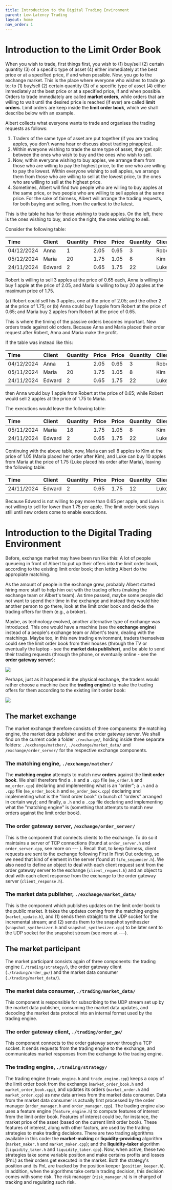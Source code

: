```yaml
---
title: Introduction to the Digital Trading Environment
parent: Low-Latency Trading
layout: home
nav_order: 1
---
```


# Introduction to the Limit Order Book
When you wish to trade, first things first, you wish to (1) buy/sell (2) certain quantity (3) of a specific type of asset (4) either immediately at the best price or at a specified price, if and when possible. Now, you go to the exchange market. This is the place where everyone who wishes to trade go to; to (1) buy/sell (2) certain quantity (3) of a specific type of asset (4) either immediately at the best price or at a specified price, if and when possible. Orders to trade immediately are called **market orders**, while orders that are willing to wait until the desired price is reached (if ever) are called **limit orders**. Limit orders are keep inside the **limit order book**, which we shall describe below with an example. 

Albert collects what everyone wants to trade and organises the trading requests as follows:
1. Traders of the same type of asset are put together (if you are trading apples, you don't wanna hear or discuss about trading pinapples).
2. Within everyone wishing to trade the same type of asset, they get split between the ones who wish to buy and the ones who wish to sell.
3. Now, within everyone wishing to buy apples, we arrange them from those who are willing to pay the highest price, to the one who are willing to pay the lowest. Within everyone wishing to sell apples, we arrange them from those who are willing to sell at the lowest price, to the ones who are willing to sell at the highest price.
4. Sometimes, Albert will find two people who are willing to buy apples at the same price, or two people who are willing to sell apples at the same price. For the sake of fairness, Albert will arrange the trading requests, for both buying and selling, from the earliest to the latest.

This is the table he has for those wishing to trade apples. On the left, there is the ones wishing to buy, and on the right, the ones wishing to sell. 

Consider the following table:  



|Time      |  Client | Quantity   | Price  | Price  | Quantity  | Client | Time     |
|:---------|:--------|:-----------|:-------|:-------|:----------|:-------|:---------|
|04/12/2024|  Anna   | 1          | 2.05   | 0.65   |  3        | Robert |22/11/2024|
|05/12/2024|  Maria  | 20         | 1.75   | 1.05   |  8        | Kim    |14/10/2024|
|24/11/2024|  Edward | 2          | 0.65   | 1.75   |  22       | Luke   |12/01/2025|


Robert is willing to sell 3 apples at the price of 0.65 each, Anna is willing to buy 1 apple at the price of 2.05, and Maria is willing to buy 20 apples at the maximum price of 1.75.

(a) Robert could sell his 3 apples, one at the price of 2.05; and the other 2 at the price of 1.75; or
(b) Anna could buy 1 apple from Robert at the price of 0.65; and Maria buy 2 apples from Robert at the price of 0.65.

This is where the timing of the passive orders becomes important. New orders trade against old orders. Because Anna and Maria placed their order request after Robert, Anna and Maria make the profit.

If the table was instead like this:


|Time      |  Client | Quantity   | Price  | Price  | Quantity  | Client | Time     |
|:---------|:--------|:-----------|:-------|:-------|:----------|:-------|:---------|
|04/12/2024|  Anna   | 1          | 2.05   | 0.65   |  3        | Robert |22/11/2024|
|05/11/2024|  Maria  | 20         | 1.75   | 1.05   |  8        | Kim    |14/10/2024|
|24/11/2024|  Edward | 2          | 0.65   | 1.75   |  22       | Luke   |12/01/2025|



then Anna would buy 1 apple from Robert at the price of 0.65; while Robert would sell 2 apples at the price of 1.75 to Maria.

The executions would leave the following table:



|Time      |  Client | Quantity   | Price  | Price  | Quantity  | Client | Time     |
|:---------|:--------|:-----------|:-------|:-------|:----------|:-------|:---------|
|05/11/2024|  Maria  | 18         | 1.75   | 1.05   |  8        | Kim    |14/10/2024|
|24/11/2024|  Edward | 2          | 0.65   | 1.75   |  22       | Luke   |12/01/2025|


Continuing with the above table, now, Maria can sell 8 apples to Kim at the price of 1.05 (Maria placed her order after Kim), and Luke can buy 10 apples from Maria at the price of 1.75 (Luke placed his order after Maria), leaving the following table:


|Time      |  Client | Quantity   | Price  | Price  | Quantity  | Client | Time     |
|:---------|:--------|:-----------|:-------|:-------|:----------|:-------|:---------|
|24/11/2024|  Edward | 2          | 0.65   | 1.75   |  12       | Luke   |12/01/2025|


Because Edward is not willing to pay more than 0.65 per apple, and Luke is not willing to sell for lower than 1.75 per apple. The limit order book stays still until new orders come to enable executions.

# Introduction to the Digital Trading Environment

Before, exchange market may have been run like this: A lot of people queueing in front of Albert to put up their offers into the limit order book, according to the existing limit order book; then letting Albert do the appropiate matching. 

As the amount of people in the exchange grew, probably Albert started hiring more staff to help him out with the trading offers (making the exchange team or Albert's team). As time passed, maybe some people did not want to spend their time in the exchange and instead they would hire another person to go there, look at the limit order book and decide the trading offers for them (e.g., a broker). 

Maybe, as technology evolved, another alternative type of exchange was introduced. This one would have a machine (see the **exchange engine**) instead of a people's exchange team or Albert's team, dealing with the matchings. Maybe too, in this new trading environment, traders themselves could see the limit order book from their houses (through the TV or eventually the laptop - see the **market data publisher**), and be able to send their trading requests (through the phone, or eventually online - see the **order gateway server**): 

![](../../../pics/low-latency-app/trading-eco-1.png)


Perhaps, just as it happened in the physical exchange, the traders would rather choose a machine (see the **trading engine**) to make the trading offers for them according to the existing limit order book:

![](../../../pics/low-latency-app/trading-eco-2.png)

## The market exchange
The market exchange therefore consists of three components: the matching engine, the market data publisher and the order gateway server. We shall find on the current code a folder `./exchange/`, holding inside three separate folders: `./exchange/matcher/`, `./exchange/market_data/` and `/exchange/order_server/` for the respective exchange components.

### The matching engine, `./exchange/matcher/`
The **matching engine** attempts to match new **orders** against the **limit order book**. We shall therefore find a `.h` and a `.cpp` file (`me_order.h` and `me_order.cpp`) declaring and implementing what is an "order"; a `.h` and a `.cpp` file (`me_order_book.h` and `me_order_book.cpp`) declaring and implementing what is the "limit order book" (a bunch of "orders" arranged in certain way); and finally, a `.h` and a `.cpp` file declaring and implementing what the "matching engine" is (something that attempts to match new orders against the limit order book).


### The order gateway server, `/exchange/order_server/`
This is the component that connects clients to the exchange. To do so it maintains a server of TCP connections (found at `order_server.h` and `order_server.cpp`, see more on --- ). Recall that, to keep fairness, client requests are sent to the exchange following First In First Out ordering, so we need that kind of element in the server (found at `fifo_sequencer.h`). We also need to define an object to deal with each client request sent from the order gateway server to the exchange (`client_request.h`) and an object to deal with each client response from the exchange to the order gateway server (`client_response.h`).

### The market data publisher, `./exchange/market_data/`
This is the component which publishes updates on the limit order book to the public market. It takes the updates coming from the matching engine (`market_update.h`), and (1) sends them straight to the UDP socket for the incremental stream; and (2) sends them to the snapshot syntheszier (`snapshot_synthesizer.h` and `snapshot_synthesizer.cpp`) to be later sent to the UDP socket for the snapshot stream (see more at ---).

## The market participant
The market participant consists again of three components: the trading engine (`./trading/strategy/`), the order gateway client (`./trading/order_gw/`) and the market data consumer (`./trading/market_data/`).

### The market data consumer, `./trading/market_data/`
This component is responsible for subscribing to the UDP stream set up by the market data publisher, consuming the market data updates, and decoding 
the market data protocol into an internal format used by the trading engine.

### The order gateway client, `./trading/order_gw/`
This component connects to the order gateway server through a TCP socket. It sends requests from the trading engine to the exchange, and communicates market responses from the exchange to the trading engine.

### The trading engine, `./trading/strategy/`
The trading engine (`trade_engine.h` and `trade_engine.cpp`) keeps a copy of the limit order book from the exchange (`market_order_book.h` and `market_order_book.cpp`), and updates its orders (`market_order.h` and `market_order.cpp`) as new data arrives from the market data consumer. Data from the market data consumer is actually first processed by the order manager (`order_manager.h` and `order_manager.cpp`). 
The trading engine also uses a feature engine (`feature_engine.h`) to compute features of interest from the limit order book. Features of interest could be, for instance, the market price of the asset (based on the current limit order book). These features of interest, along with other factors, are used by the trading strategies to make trading decisions. There are two trading algorithms available in this code: the **market-making** or **liquidity-providing** algorithm (`market_maker.h` and `market_maker.cpp`); and the **liquidity-taker** algorithm (`liquidity_taker.h` and `liquidity_taker.cpp`). Now, when active, these two strategies take some variable position and make certains profits and losses (PnL) as their orders get executed in the market. Both the strategy's position and its PnL are tracked by the position keeper (`position_keeper.h`). In addition, when the algorithms take certain trading decision, this decision comes with some risk. The risk manager (`risk_manager.h`) is in charged of tracking and regulating such risk.